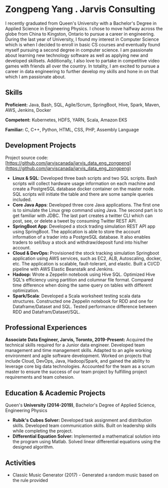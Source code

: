 # Zongpeng Yang . Jarvis Consulting
I recently graduated from Queen's University with a Bachelor's Degree in Applied Science in Engineering Physics. I chose to move halfway across the globe from China to Kingston, Ontario to pursue a career in engineering. During the last year of University, I found my interest in Computer Science which is when I decided to enroll in basic CS courses and eventually found myself pursuing a second degree in computer science. I am passionate about learning new technology software as well as applying new and developed skillsets. Additionally, I also love to partake in competitive video games with friends all over the country. In totality, I am excited to pursue a career in data engineering to further develop my skills and hone in on that which I am passionate about.

## Skills

**Proficient:** Java, Bash, SQL, Agile/Scrum, SpringBoot, Hive, Spark, Maven, AWS, Jenkins, Docker

**Competent:** Kubernetes, HDFS, YARN, Scala, Amazon EKS

**Familiar:** C, C++, Python, HTML, CSS, PHP, Assembly Language

## Development Projects

Project source code: [](https://github.com/jarviscanada/jarvis_data_eng_zongpeng)[https://github.com/jarviscanada/jarvis_data_eng_zongpeng](https://github.com/jarviscanada/jarvis_data_eng_zongpeng)

-   **Linux & SQL**: Developed three bash scripts and two SQL scripts. Bash scripts will collect hardware usage information on each machine and create a PostgreSQL database docker container on the master node. SQL scripts will initiate the table and there are some sample queries included.
-   **Core Java Apps**: Developed three core Java applications. The first one is to simulate the Linux grep command using Java. The second part is to get familiar with JDBC. The last part creates a twitter CLI which can post, see, or delete a tweet by consuming Twitter REST API.
-   **SpringBoot App**: Developed a stock trading simulation REST API app using SpringBoot. The application is able to store the account information of a trader into a PostgreSQL database. It also enables traders to sell/buy a stock and withdraw/deposit fund into his/her account.
-   **Cloud & DevOps:** Provisioned the stock tracking simulation Springboot application using AWS services, such as EC2, ALB, Autoscaling, docker, etc. The application is scalable, fault-tolerant, and elastic. Built a CI/CD pipeline with AWS Elastic Beanstalk and Jenkins.
-   **Hadoop:** Wrote a Zeppelin notebook using Hive SQL. Optimized Hive SQL's efficiency using partition and columnar file format. Compared time difference when doing the same query on tables with different optimization.
-   **Spark/Scala**: Developed a Scala worksheet testing scala data structures. Constructed one Zeppelin notebook for RDD and one for Dataframe/Dataset and SQL. Tested performance difference between RDD and Datafram/Dataset/SQL.

## Professional Experiences

**Associate** **Data Engineer, Jarvis, Toronto, 2019-Present:** Acquired the technical skills required for a Junior data engineer. Developed team management and time management skills. Adapted to an agile working environment and agile software development. Worked on projects that include Cloud, DevOps, Java, Hadoop/Spark, and gained the ability to leverage core big data technologies. Accounted for the team as a scrum master to ensure the success of our team project by fulfilling project requirements and team cohesion.

## Education & Academic Projects

Queen's **University (2014-2019)**, Bachelor's Degree of Applied Science, Engineering Physics

-   **Rubik's Cubes Solver:** Developed task assignment and distribution skills. Developed team communication skills. Built on leadership skills while completing the project.
-   **Differential Equation Solver:** Implemented a mathematical solution into the program using Matlab. Solved linear differential equations using the designed algorithm.

## Activities

-   Classic Music Generator (2017) - Generated a random music based on the rule provided
